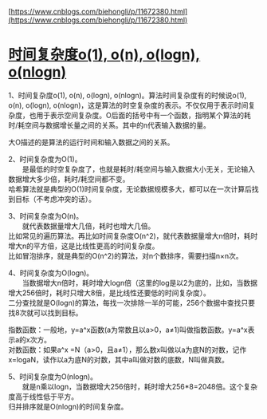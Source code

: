 [https://www.cnblogs.com/biehongli/p/11672380.html](https://www.cnblogs.com/biehongli/p/11672380.html)

# [时间复杂度o\(1\), o\(n\), o\(logn\), o\(nlogn\)](https://www.cnblogs.com/biehongli/p/11672380.html)

1、时间复杂度o\(1\), o\(n\), o\(logn\), o\(nlogn\)。算法时间复杂度有的时候说o\(1\), o\(n\), o\(logn\), o\(nlogn\)，这是算法的时空复杂度的表示。不仅仅用于表示时间复杂度，也用于表示空间复杂度。O后面的括号中有一个函数，指明某个算法的耗时/耗空间与数据增长量之间的关系。其中的n代表输入数据的量。

大O描述的是算法的运行时间和输入数据之间的关系。  
  




2、时间复杂度为O\(1\)。  
　　是最低的时空复杂度了，也就是耗时/耗空间与输入数据大小无关，无论输入数据增大多少倍，耗时/耗空间都不变。  
哈希算法就是典型的O\(1\)时间复杂度，无论数据规模多大，都可以在一次计算后找到目标（不考虑冲突的话）。



3、时间复杂度为O\(n\)。  
　　就代表数据量增大几倍，耗时也增大几倍。  
比如常见的遍历算法。再比如时间复杂度O\(n^2\)，就代表数据量增大n倍时，耗时增大n的平方倍，这是比线性更高的时间复杂度。  
比如冒泡排序，就是典型的O\(n^2\)的算法，对n个数排序，需要扫描n×n次。



4、时间复杂度为O\(logn\)。  
　　当数据增大n倍时，耗时增大logn倍（这里的log是以2为底的，比如，当数据增大256倍时，耗时只增大8倍，是比线性还要低的时间复杂度）。  
二分查找就是O\(logn\)的算法，每找一次排除一半的可能，256个数据中查找只要找8次就可以找到目标。  
  
指数函数：一般地，y=a^x函数\(a为常数且以a&gt;0，a≠1\)叫做指数函数。y=a^x表示a的x次方。  
对数函数：如果a^x =N（a&gt;0，且a≠1），那么数x叫做以a为底N的对数，记作x=logaN，读作以a为底N的对数，其中a叫做对数的底数，N叫做真数。  
  
  
5、时间复杂度为O\(nlogn\)。  
　　就是n乘以logn，当数据增大256倍时，耗时增大256\*8=2048倍。这个复杂度高于线性低于平方。  
归并排序就是O\(nlogn\)的时间复杂度。

